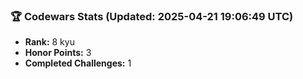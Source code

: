 ### 🏆 Codewars Stats (Updated: 2025-04-21 19:06:49 UTC)

- **Rank:** 8 kyu
- **Honor Points:** 3
- **Completed Challenges:** 1
